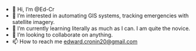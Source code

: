 - 👋 Hi, I’m @Ed-Cr
- 👀 I’m interested in automating GIS systems, tracking emergencies with satellite imagery.
- 🌱 I’m currently learning literally as much as I can. I am quite the novice.
- 💞️ I’m looking to collaborate on anything.
- 📫 How to reach me edward.cronin20@gmail.com

<!---
Ed-Cr/Ed-Cr is a ✨ special ✨ repository because its `README.md` (this file) appears on your GitHub profile.
You can click the Preview link to take a look at your changes.
--->
